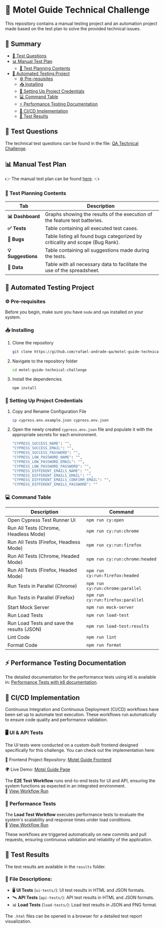 # 🚀 Motel Guide Technical Challenge

This repository contains a manual testing project and an automation project made based on the test plan to solve the provided technical issues.

## 📌 Summary

- [📝 Test Questions](#test-questions)
- [📊 Manual Test Plan](#manual-test-plan)
  - [📑 Test Planning Contents](#test-planning-contents)
- [🤖 Automated Testing Project](#automated-testing-project)
  - [⚙️ Pre-requisites](#pre-requisites)
  - [📥 Installing](#installing)
  - [🔑 Setting Up Project Credentials](#setting-up-project-credentials)
  - [💻 Command Table](#command-table)
  - [⚡ Performance Testing Documentation](#performance-testing-documentation)
  - [🔄 CI/CD Implementation](#cicd-implementation)
  - [📂 Test Results](#test-results)

## 📝 Test Questions

The technical test questions can be found in the file: [QA Technical Challenge](doc/technical-challenge.pdf).

## 📊 Manual Test Plan

👉 The manual test plan can be found [here](https://docs.google.com/spreadsheets/d/1XCmQdD8B0diNgWq6ricmzq7GF35U0faGsD9-E4jakoI/edit?gid=614193154#gid=614193154). 👈

### 📑 Test Planning Contents

| **Tab**             | **Description**                                                               |
| ------------------- | ----------------------------------------------------------------------------- |
| **📊 Dashboard**   | Graphs showing the results of the execution of the feature test batteries.    |
| **✅ Tests**       | Table containing all executed test cases.                                     |
| **🐞 Bugs**        | Table listing all found bugs categorized by criticality and scope (Bug Rank). |
| **💡 Suggestions** | Table containing all suggestions made during the tests.                       |
| **📌 Data**        | Table with all necessary data to facilitate the use of the spreadsheet.       |

## 🤖 Automated Testing Project

### ⚙️ Pre-requisites

Before you begin, make sure you have `node` and `npm` installed on your system.

### 📥 Installing

1. Clone the repository

   ```bash
   git clone https://github.com/rafael-andrade-qa/motel-guide-technical-challenge.git
   ```

2. Navigate to the repository folder

   ```bash
   cd motel-guide-technical-challenge
   ```

3. Install the dependencies.

   ```bash
   npm install
   ```

### 🔑 Setting Up Project Credentials

1. Copy and Rename Configuration File

   ```bash
   cp cypress.env.example.json cypress.env.json
   ```

2. Open the newly created `cypress.env.json` file and populate it with the appropriate secrets for each environment.

   ```bash
   "CYPRESS_SUCCESS_NAME": "",
   "CYPRESS_SUCCESS_EMAIL": "",
   "CYPRESS_SUCCESS_PASSWORD": "",
   "CYPRESS_LOW_PASSWORD_NAME": "",
   "CYPRESS_LOW_PASSWORD_EMAIL": "",
   "CYPRESS_LOW_PASSWORD_PASSWORD": "",
   "CYPRESS_DIFFERENT_EMAILS_NAME": "",
   "CYPRESS_DIFFERENT_EMAILS_EMAIL": "",
   "CYPRESS_DIFFERENT_EMAILS_CONFIRM_EMAIL": "",
   "CYPRESS_DIFFERENT_EMAILS_PASSWORD": ""
   ```

### 💻 Command Table

| Description                                | Command                           |
| ------------------------------------------ | --------------------------------- |
| Open Cypress Test Runner UI                | `npm run cy:open`                 |
| Run All Tests (Chrome, Headless Mode)      | `npm run cy:run:chrome`           |
| Run All Tests (Firefox, Headless Mode)     | `npm run cy:run:firefox`          |
| Run All Tests (Chrome, Headed Mode)        | `npm run cy:run:chrome:headed`    |
| Run All Tests (Firefox, Headed Mode)       | `npm run cy:run:firefox:headed`   |
| Run Tests in Parallel (Chrome)             | `npm run cy:run:chrome:parallel`  |
| Run Tests in Parallel (Firefox)            | `npm run cy:run:firefox:parallel` |
| Start Mock Server                          | `npm run mock-server`             |
| Run Load Tests                             | `npm run load-test`               |
| Run Load Tests and save the results (JSON) | `npm run load-test:results`       |
| Lint Code                                  | `npm run lint`                    |
| Format Code                                | `npm run format`                  |

## ⚡ Performance Testing Documentation

The detailed documentation for the performance tests using k6 is available in: [Performance Tests with k6 documentation](k6/README.md).

## 🔄 CI/CD Implementation

Continuous Integration and Continuous Deployment (CI/CD) workflows have been set up to automate test execution. These workflows run automatically to ensure code quality and performance validation.

### 🖥️ UI & API Tests

The UI tests were conducted on a custom-built frontend designed specifically for this challenge. You can check out the implementation here:

🔗 Frontend Project Repository: [Motel Guide Frontend](https://github.com/rafael-andrade-qa/motel-guide-frontend)

🌍 Live Demo: [Motel Guide Page](https://rafael-andrade-qa.github.io/motel-guide-frontend/)

The **E2E Test Workflow** runs end-to-end tests for UI and API, ensuring the system functions as expected in an integrated environment.  
🔗 [View Workflow Run](https://github.com/rafael-andrade-qa/motel-guide-technical-challenge/actions/runs/13216944628)

### 🚀 Performance Tests

The **Load Test Workflow** executes performance tests to evaluate the system's scalability and response times under load conditions.  
🔗 [View Workflow Run](https://github.com/rafael-andrade-qa/motel-guide-technical-challenge/actions/runs/13217913834)

These workflows are triggered automatically on new commits and pull requests, ensuring continuous validation and reliability of the application.

## 📂 Test Results

The test results are available in the `results` folder.

### 📄 File Descriptions:

- 🖥️ **UI Tests** (`ui-tests/`): UI test results in HTML and JSON formats.
- 🛰️ **API Tests** (`api-tests/`): API test results in HTML and JSON formats.
- 📊 **Load Tests** (`load-tests/`): Load test results in JSON and PNG format.

The `.html` files can be opened in a browser for a detailed test report visualization.
